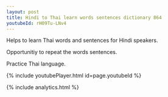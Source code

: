 ```yaml
---
layout: post
title: Hindi to Thai learn words sentences dictionary 864 
youtubeId: rH09Tu-LNv4
---
```

 
 
Helps to learn Thai words and sentences for Hindi speakers.

Opportunitiy to repeat the words sentences. 

Practice Thai language. 
 
{% include youtubePlayer.html id=page.youtubeId %}
 
 
{% include analytics.html %}